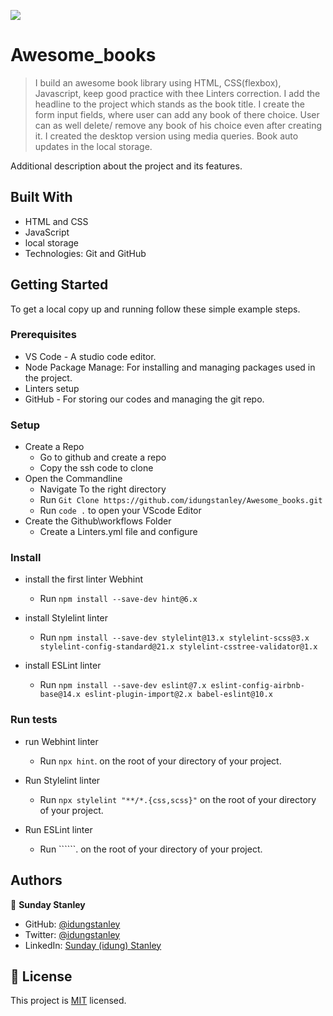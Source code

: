 ![](https://img.shields.io/badge/Microverse-blueviolet)

# Awesome_books

> I build an awesome book library using HTML, CSS(flexbox), Javascript, keep good practice with thee Linters correction.
> I add the headline to the project which stands as the book title. 
> I create the form input fields, where user can add any book of there choice.
> User can as well delete/ remove any book of his choice even after creating it.
> I created the desktop version using media queries.
> Book auto updates in the local storage.

Additional description about the project and its features.

## Built With

- HTML and CSS
- JavaScript
- local storage
- Technologies: Git and GitHub

## Getting Started
To get a local copy up and running follow these simple example steps.

### Prerequisites
* VS Code - A studio code editor.
* Node Package Manage: For installing and managing packages used in the project.
* Linters setup
* GitHub - For storing our codes and managing the git repo.

### Setup
* Create a Repo 
  * Go to github and create a repo
  * Copy the ssh code to clone
* Open the Commandline
  * Navigate To the right directory
  * Run ```Git Clone https://github.com/idungstanley/Awesome_books.git```
  * Run ```code .``` to open your VScode Editor
* Create the Github\workflows Folder
  * Create a Linters.yml file and configure

### Install

* install the first linter Webhint
  * Run ```npm install --save-dev hint@6.x```

* install Stylelint linter
  * Run ```npm install --save-dev stylelint@13.x stylelint-scss@3.x stylelint-config-standard@21.x stylelint-csstree-validator@1.x```

* install ESLint linter
  * Run ```npm install --save-dev eslint@7.x eslint-config-airbnb-base@14.x eslint-plugin-import@2.x babel-eslint@10.x```

### Run tests

* run Webhint linter
    * Run ```npx hint```. on the root of your directory of your project.

* Run Stylelint linter
  * Run ```npx stylelint "**/*.{css,scss}"``` on the root of your directory of your project.

* Run ESLint linter
  * Run ``````. on the root of your directory of your project.

## Authors
👤 **Sunday Stanley**
- GitHub: [@idungstanley](https://github.com/idungstanley)
- Twitter: [@idungstanley](https://twitter.com/IdungStanley)
- LinkedIn: [Sunday (idung) Stanley](https://linkedin.com/in/sundaystanley56)

## 📝 License
This project is [MIT](./MIT.md) licensed.